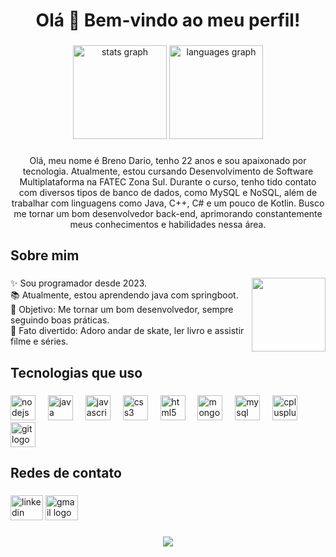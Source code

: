 <h1 align="center">Olá 👋 Bem-vindo ao meu perfil!</h1>

###

<div align="center">
  <img src="https://github-readme-stats.vercel.app/api?username=breno-dario&hide_title=false&hide_rank=false&show_icons=true&include_all_commits=true&count_private=true&disable_animations=false&theme=dracula&locale=en&hide_border=false&order=1" height="150" alt="stats graph"  />
  <img src="https://github-readme-stats.vercel.app/api/top-langs?username=breno-dario&locale=en&hide_title=false&layout=compact&card_width=320&langs_count=5&theme=dracula&hide_border=false&order=2" height="150" alt="languages graph"  />
</div>

###

<p align="center">Olá, meu nome é Breno Dario, tenho 22 anos e sou apaixonado por tecnologia. Atualmente, estou cursando Desenvolvimento de Software Multiplataforma na FATEC Zona Sul. Durante o curso, tenho tido contato com diversos tipos de banco de dados, como MySQL e NoSQL, além de trabalhar com linguagens como Java, C++, C# e um pouco de Kotlin. Busco me tornar um bom desenvolvedor back-end, aprimorando constantemente meus conhecimentos e habilidades nessa área.</p>

###

<h2 align="left">Sobre mim</h2>

###

<img align="right" height="118" src="https://media1.tenor.com/m/SxJQcg2-UGkAAAAC/working-from.gif"  />

###

<p align="left">✨ Sou programador desde 2023.<br>📚 Atualmente, estou aprendendo java com springboot.<br>🎯 Objetivo: Me tornar um bom desenvolvedor, sempre seguindo boas práticas.<br>🎲 Fato divertido: Adoro andar de skate, ler livro e assistir filme e séries.</p>

###

<h2 align="left">Tecnologias que uso</h2>

###

<div align="left">
  <img src="https://cdn.jsdelivr.net/gh/devicons/devicon/icons/nodejs/nodejs-original.svg" height="40" alt="nodejs logo"  />
  <img width="12" />
  <img src="https://cdn.jsdelivr.net/gh/devicons/devicon/icons/java/java-original.svg" height="40" alt="java logo"  />
  <img width="12" />
  <img src="https://cdn.jsdelivr.net/gh/devicons/devicon/icons/javascript/javascript-original.svg" height="40" alt="javascript logo"  />
  <img width="12" />
  <img src="https://cdn.jsdelivr.net/gh/devicons/devicon/icons/css3/css3-original.svg" height="40" alt="css3 logo"  />
  <img width="12" />
  <img src="https://cdn.jsdelivr.net/gh/devicons/devicon/icons/html5/html5-original.svg" height="40" alt="html5 logo"  />
  <img width="12" />
  <img src="https://cdn.jsdelivr.net/gh/devicons/devicon/icons/mongodb/mongodb-original.svg" height="40" alt="mongodb logo"  />
  <img width="12" />
  <img src="https://cdn.jsdelivr.net/gh/devicons/devicon/icons/mysql/mysql-original.svg" height="40" alt="mysql logo"  />
  <img width="12" />
  <img src="https://cdn.jsdelivr.net/gh/devicons/devicon/icons/cplusplus/cplusplus-original.svg" height="40" alt="cplusplus logo"  />
  <img width="12" />
  <img src="https://cdn.jsdelivr.net/gh/devicons/devicon/icons/git/git-original.svg" height="40" alt="git logo"  />
</div>

###

<h2 align="left">Redes de contato</h2>

###

<div align="left">
  <img src="https://raw.githubusercontent.com/maurodesouza/profile-readme-generator/master/src/assets/icons/social/linkedin/default.svg" width="52" height="40" alt="linkedin logo"  />
  <img src="https://raw.githubusercontent.com/maurodesouza/profile-readme-generator/master/src/assets/icons/social/gmail/default.svg" width="52" height="40" alt="gmail logo"  />
</div>

###

<div align="center">
  <img src="https://profile-counter.glitch.me/breno-dario/count.svg?"  />
</div>

###
